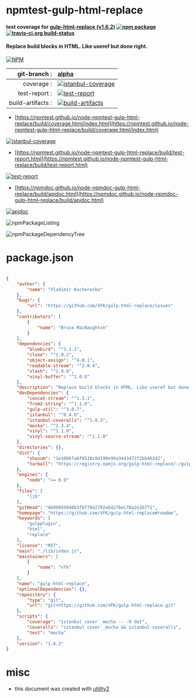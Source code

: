 # npmtest-gulp-html-replace

#### test coverage for  [gulp-html-replace (v1.6.2)](https://github.com/VFK/gulp-html-replace#readme)  [![npm package](https://img.shields.io/npm/v/npmtest-gulp-html-replace.svg?style=flat-square)](https://www.npmjs.org/package/npmtest-gulp-html-replace) [![travis-ci.org build-status](https://api.travis-ci.org/npmtest/node-npmtest-gulp-html-replace.svg)](https://travis-ci.org/npmtest/node-npmtest-gulp-html-replace)

#### Replace build blocks in HTML. Like useref but done right.

[![NPM](https://nodei.co/npm/gulp-html-replace.png?downloads=true&downloadRank=true&stars=true)](https://www.npmjs.com/package/gulp-html-replace)

| git-branch : | [alpha](https://github.com/npmtest/node-npmtest-gulp-html-replace/tree/alpha)|
|--:|:--|
| coverage : | [![istanbul-coverage](https://npmtest.github.io/node-npmtest-gulp-html-replace/build/coverage.badge.svg)](https://npmtest.github.io/node-npmtest-gulp-html-replace/build/coverage.html/index.html)|
| test-report : | [![test-report](https://npmtest.github.io/node-npmtest-gulp-html-replace/build/test-report.badge.svg)](https://npmtest.github.io/node-npmtest-gulp-html-replace/build/test-report.html)|
| build-artifacts : | [![build-artifacts](https://npmtest.github.io/node-npmtest-gulp-html-replace/glyphicons_144_folder_open.png)](https://github.com/npmtest/node-npmtest-gulp-html-replace/tree/gh-pages/build)|

- [https://npmtest.github.io/node-npmtest-gulp-html-replace/build/coverage.html/index.html](https://npmtest.github.io/node-npmtest-gulp-html-replace/build/coverage.html/index.html)

[![istanbul-coverage](https://npmtest.github.io/node-npmtest-gulp-html-replace/build/screenCapture.buildCi.browser.%252Ftmp%252Fbuild%252Fcoverage.lib.html.png)](https://npmtest.github.io/node-npmtest-gulp-html-replace/build/coverage.html/index.html)

- [https://npmtest.github.io/node-npmtest-gulp-html-replace/build/test-report.html](https://npmtest.github.io/node-npmtest-gulp-html-replace/build/test-report.html)

[![test-report](https://npmtest.github.io/node-npmtest-gulp-html-replace/build/screenCapture.buildCi.browser.%252Ftmp%252Fbuild%252Ftest-report.html.png)](https://npmtest.github.io/node-npmtest-gulp-html-replace/build/test-report.html)

- [https://npmdoc.github.io/node-npmdoc-gulp-html-replace/build/apidoc.html](https://npmdoc.github.io/node-npmdoc-gulp-html-replace/build/apidoc.html)

[![apidoc](https://npmdoc.github.io/node-npmdoc-gulp-html-replace/build/screenCapture.buildCi.browser.%252Ftmp%252Fbuild%252Fapidoc.html.png)](https://npmdoc.github.io/node-npmdoc-gulp-html-replace/build/apidoc.html)

![npmPackageListing](https://npmtest.github.io/node-npmtest-gulp-html-replace/build/screenCapture.npmPackageListing.svg)

![npmPackageDependencyTree](https://npmtest.github.io/node-npmtest-gulp-html-replace/build/screenCapture.npmPackageDependencyTree.svg)



# package.json

```json

{
    "author": {
        "name": "Vladimir Kucherenko"
    },
    "bugs": {
        "url": "https://github.com/VFK/gulp-html-replace/issues"
    },
    "contributors": [
        {
            "name": "Bruce MacNaughton"
        }
    ],
    "dependencies": {
        "bluebird": "^3.1.1",
        "clone": "^1.0.2",
        "object-assign": "^4.0.1",
        "readable-stream": "^2.0.4",
        "slash": "^1.0.0",
        "vinyl-buffer": "^1.0.0"
    },
    "description": "Replace build blocks in HTML. Like useref but done right.",
    "devDependencies": {
        "concat-stream": "^1.5.1",
        "from2-string": "^1.1.0",
        "gulp-util": "^3.0.7",
        "istanbul": "^0.4.0",
        "istanbul-coveralls": "^1.0.3",
        "mocha": "^2.3.4",
        "vinyl": "^1.1.0",
        "vinyl-source-stream": "^1.1.0"
    },
    "directories": {},
    "dist": {
        "shasum": "1e1066fa6f8538c8d199e99a3443472f2bb46242",
        "tarball": "https://registry.npmjs.org/gulp-html-replace/-/gulp-html-replace-1.6.2.tgz"
    },
    "engines": {
        "node": ">= 0.9"
    },
    "files": [
        "lib"
    ],
    "gitHead": "4b99045040b3fbf79a2702a64276ec78a2e2b771",
    "homepage": "https://github.com/VFK/gulp-html-replace#readme",
    "keywords": [
        "gulpplugin",
        "html",
        "replace"
    ],
    "license": "MIT",
    "main": "./lib/index.js",
    "maintainers": [
        {
            "name": "vfk"
        }
    ],
    "name": "gulp-html-replace",
    "optionalDependencies": {},
    "repository": {
        "type": "git",
        "url": "git+https://github.com/VFK/gulp-html-replace.git"
    },
    "scripts": {
        "coverage": "istanbul cover _mocha -- -R dot",
        "coveralls": "istanbul cover _mocha && istanbul-coveralls",
        "test": "mocha"
    },
    "version": "1.6.2"
}
```



# misc
- this document was created with [utility2](https://github.com/kaizhu256/node-utility2)
